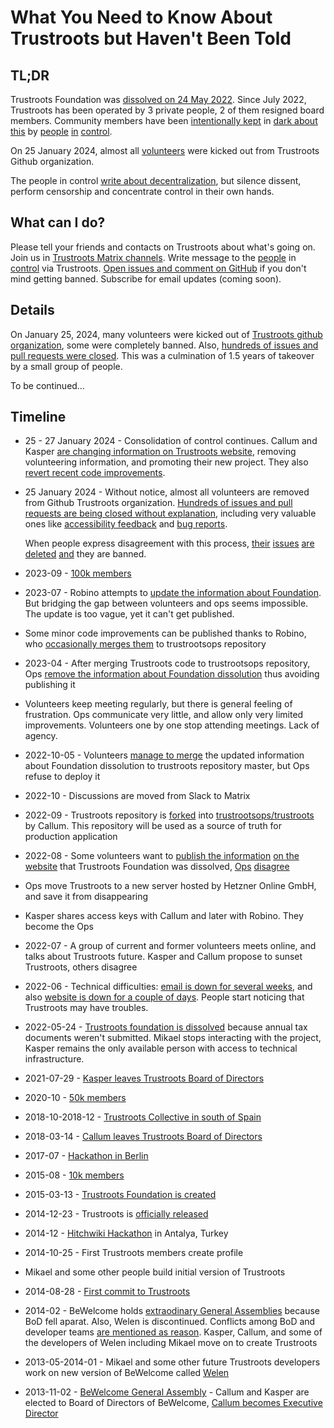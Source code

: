 # What You Need to Know About Trustroots but Haven't Been Told

## TL;DR

Trustroots Foundation was [dissolved on 24 May 2022](https://find-and-update.company-information.service.gov.uk/company/09489825). Since July 2022, Trustroots has been operated by 3 private people, 2 of them resigned board members. Community members have been [intentionally kept](https://github.com/Trustroots/trustroots/commit/1a9185bc39e437290b0d4ccc07fb08be294844ef) in [dark about this](https://github.com/Trustroots/trustroots/issues/2585) by [people](https://github.com/chmac) [in](https://github.com/guaka) [control](https://github.com/robokow).

On 25 January 2024, almost all [volunteers](https://www.trustroots.org/team) were kicked out from Trustroots Github organization.

The people in control [write about decentralization](https://github.com/trustroots/nostroots), but silence dissent, perform censorship and concentrate control in their own hands.

## What can I do?

Please tell your friends and contacts on Trustroots about what's going on. Join us in [Trustroots Matrix channels](https://matrix.to/#/#volunteers:trustrooters.org). Write message to the [people](https://www.trustroots.org/profile/chmac) in [control](https://www.trustroots.org/profile/thefriendlyhost) via Trustroots. [Open issues and comment on GitHub](https://github.com/Trustroots/trustroots) if you don't mind getting banned. Subscribe for email updates (coming soon).

## Details

On January 25, 2024, many volunteers were kicked out of [Trustroots github organization](https://github.com/Trustroots), some were completely banned. Also, [hundreds of issues and pull requests were closed](https://github.com/Trustroots/trustroots/issues?q=is%3Aclosed+closed%3A2024-01-24..2024-01-27). This was a culmination of 1.5 years of takeover by a small group of people.

To be continued&hellip;

## Timeline

- 25 - 27 January 2024 - Consolidation of control continues. Callum and Kasper [are changing information on Trustroots website](https://github.com/Trustroots/trustroots/commits/master/?since=2024-01-20&until=2024-01-30), removing volunteering information, and promoting their new project. They also [revert recent code improvements](https://github.com/Trustroots/trustroots/commit/902e0261718fcb6bff7b4c9ca2774d5f872e6187).
- 25 January 2024 - Without notice, almost all volunteers are removed from Github Trustroots organization. [Hundreds of issues and pull requests are being closed without explanation](https://github.com/Trustroots/trustroots/issues?q=closed%3A2024-01-24..2024-01-27+), including very valuable ones like [accessibility feedback](https://github.com/Trustroots/trustroots/issues/2654) and [bug reports](https://github.com/Trustroots/trustroots/issues?q=is%3Aclosed+closed%3A2024-01-24..2024-01-27+is%3Aissue+label%3Abug).

  When people express disagreement with this process, [their](https://github.com/Trustroots/trustroots/issues/2661) [issues](https://github.com/Trustroots/trustroots/issues/2662) [are](https://github.com/Trustroots/trustroots/issues/2663) [deleted](https://github.com/Trustroots/trustroots/issues/2664) [and](https://github.com/Trustroots/trustroots/issues/2667) they are banned.

- 2023-09 - [100k members](https://grafana.trustroots.org/d/000000002/members?orgId=1&from=1693519200000&to=1696111200000)
- 2023-07 - Robino attempts to [update the information about Foundation](https://github.com/Trustroots/trustroots/pull/2645). But bridging the gap between volunteers and ops seems impossible. The update is too vague, yet it can't get published.
- Some minor code improvements can be published thanks to Robino, who [occasionally merges them](https://github.com/trustrootsops/trustroots/commits/master/?author=robokow) to trustrootsops repository
- 2023-04 - After merging Trustroots code to trustrootsops repository, Ops [remove the information about Foundation dissolution](https://github.com/Trustroots/trustroots/commit/1a9185bc39e437290b0d4ccc07fb08be294844ef) thus avoiding publishing it
- Volunteers keep meeting regularly, but there is general feeling of frustration. Ops communicate very little, and allow only very limited improvements. Volunteers one by one stop attending meetings. Lack of agency.
- 2022-10-05 - Volunteers [manage to merge](https://github.com/Trustroots/trustroots/pull/2588#event-7522573117) the updated information about Foundation dissolution to trustroots repository master, but Ops refuse to deploy it
- 2022-10 - Discussions are moved from Slack to Matrix
- 2022-09 - Trustroots repository is [forked](https://github.com/chmac?tab=overview&from=2022-09-01&to=2022-09-31) into [trustrootsops/trustroots](https://github.com/trustrootsops/trustroots) by Callum. This repository will be used as a source of truth for production application
- 2022-08 - Some volunteers want to [publish the information](https://github.com/Trustroots/trustroots/issues/2585) [on the website](https://github.com/Trustroots/trustroots/issues/2588) that Trustroots Foundation was dissolved, [Ops](https://github.com/Trustroots/trustroots/issues/2585#issuecomment-1215005999) [disagree](https://github.com/Trustroots/trustroots/issues/2585#issuecomment-1269698630)
- Ops move Trustroots to a new server hosted by Hetzner Online GmbH, and save it from disappearing
- Kasper shares access keys with Callum and later with Robino. They become the Ops
- 2022-07 - A group of current and former volunteers meets online, and talks about Trustroots future. Kasper and Callum propose to sunset Trustroots, others disagree
- 2022-06 - Technical difficulties: [email is down for several weeks](https://grafana.trustroots.org/d/000000002/members?orgId=1&from=1651356000000&to=1659304800000&viewPanel=2), and also [website is down for a couple of days](https://grafana.trustroots.org/d/000000004/messages-detailed?orgId=1&from=1655676000000&to=1657404000000&viewPanel=11). People start noticing that Trustroots may have troubles.
- 2022-05-24 - [Trustroots foundation is dissolved](https://find-and-update.company-information.service.gov.uk/company/09489825) because annual tax documents weren't submitted. Mikael stops interacting with the project, Kasper remains the only available person with access to technical infrastructure.
- 2021-07-29 - [Kasper leaves Trustroots Board of Directors](https://find-and-update.company-information.service.gov.uk/company/09489825/filing-history)
- 2020-10 - [50k members](https://grafana.trustroots.org/d/000000002/members?orgId=1&from=1601503200000&to=1604185200000)
- 2018-10-2018-12 - [Trustroots Collective in south of Spain](https://ideas.trustroots.org/2018/08/27/iberian-collective/)
- 2018-03-14 - [Callum leaves Trustroots Board of Directors](https://find-and-update.company-information.service.gov.uk/company/09489825/filing-history)
- 2017-07 - [Hackathon in Berlin](https://x.com/freetravelshow/status/886933852408733696?s=20)
- 2015-08 - [10k members](https://grafana.trustroots.org/d/000000002/members?orgId=1&from=1438380000000&to=1441058400000)
- 2015-03-13 - [Trustroots Foundation is created](https://find-and-update.company-information.service.gov.uk/company/09489825/filing-history)
- 2014-12-23 - Trustroots is [officially released](https://ideas.trustroots.org/2014/12/23/introducing-trustroots/)
- 2014-12 - [Hitchwiki Hackathon](https://mikaelkorpela.fi/blog/hitchwiki-hackathon-turkey/) in Antalya, Turkey
- 2014-10-25 - First Trustroots members create profile
- Mikael and some other people build initial version of Trustroots
- 2014-08-28 - [First commit to Trustroots](https://github.com/trustroots/trustroots/commit/0665395d5c5e67537)
- 2014-02 - BeWelcome holds [extraodinary General Assemblies](https://www.bevolunteer.org/wp-content/uploads/2014/03/2014_eGA1_Minutes.pdf) because BoD fell aparat. Also, Welen is discontinued. Conflicts among BoD and developer teams [are mentioned as reason](https://www.bevolunteer.org/wp-content/uploads/2018/02/History_06-2017_Version2.pdf). Kasper, Callum, and some of the developers of Welen including Mikael move on to create Trustroots
- 2013-05-2014-01 - Mikael and some other future Trustroots developers work on new version of BeWelcome called [Welen](https://gitorious.org/welen/welen)
- 2013-11-02 - [BeWelcome General Assembly](https://www.bevolunteer.org/wp-content/uploads/2013/12/2013_GA_Minutes.pdf) - Callum and Kasper are elected to Board of Directors of BeWelcome, [Callum becomes Executive Director](https://www.bewelcome.org/wiki/BoD%202013-2014)
